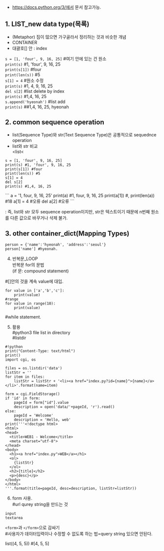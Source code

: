 + https://docs.python.org/3/에서 문서 참고가능.<br>

## 1. LIST_new data type(목록)<br>
+ (Metaphor) 짐이 많으면 가구골라서 정리하는 것과 비슷한 개념 <br>
+ CONTAINER <br>
+ 대괄호[] 안 : index <br>

`s = [1, 'four', 9, 16, 25]` #여기 안에 있는 건 원소 <br>
`print(s)` #1, 'four', 9, 16, 25 <br>
`print(s[1])` #four <br>
`print(len(s))` #5 <br>
`s[1] = 4` #원소 수정 <br>
`print(s)` #1, 4, 9, 16, 25 <br>
`del s[2]` #list delete by index <br>
`print(s)` #1,4, 16, 25 <br>
`s.append('hyeonah')` #list add <br>
`print(s)` ##1,4, 16, 25, hyeonah <br>



## 2. common sequence operation <br>
+ list(Sequence Type)와 str(Text Sequence Type)은 공통적으로 sequednce operation <br>
+ list와 str 비교 <br>
<list<
```
s = [1, 'four', 9, 16, 25] 
print(s) #1, 'four', 9, 16, 25
print(s[1]) #four
print(len(s)) #5
s[1] = 4 
del s[2]
print(s) #1,4, 16, 25
```

<str>
```
a = '1, four, 9, 16, 25'
print(a) #1, four, 9, 16, 25
print(a[1]) #,
print(len(a)) #18
a[1] = 4 #오류
del a[2] #오류
```

: 즉, list와 str 모두 sequence operation이지만, str은 텍스트이기 때문에 n번째 원소를 다른 값으로 바꾸거나 삭제 불가.
    
## 3. other container_dict(Mapping Types)<br>
```
person = {'name':'hyeonah', 'address':'seoul'}
person['name'] #hyeonah.
```


4. 반복문_LOOP<br>
반복문 for의 문법<br>
(if 문: compound statement)

#[]안의 것을 계속 value에 대입.<br>
```
for value in ['a','b','c']:
    print(value)
#range
for value in range(10):
    print(value)
```

#while statement.<br>


5. 활용<br>
#python3 file list in directory<br>
#listdir<br>

```
#!python
print("Content-Type: text/html")
print()
import cgi, os

files = os.listdir('data')
listStr = ''
for item in files:
    listStr = listStr + '<li><a href="index.py?id={name}">{name}</a></li>'.format(name=item)

form = cgi.FieldStorage()
if 'id' in form:
    pageId = form["id"].value
    description = open('data/'+pageId, 'r').read()
else:
    pageId = 'Welcome'
    description = 'Hello, web'
print('''<!doctype html>
<html>
<head>
  <title>WEB1 - Welcome</title>
  <meta charset="utf-8">
</head>
<body>
  <h1><a href="index.py">WEB</a></h1>
  <ol>
    {listStr}
  </ol>
  <h2>{title}</h2>
  <p>{desc}</p>
</body>
</html>
'''.format(title=pageId, desc=description, listStr=listStr))
```

6. form 사용.<br>
#url qurey string을 만드는 것<br>
```
input
textarea
```
`<form>`과 `</form>`으로 감싸기<br>
#사용자가 데이터입력이나 수정할 수 없도록 하는 법=query string 있으면 안된다.<br>


<list>
list((4, 5, 5)) #[4, 5, 5]
